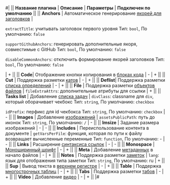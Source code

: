 #|
|| **Название плагина** | **Описание** | **Параметры** | **Подключен по умолчанию** ||
|| **Anchors**
|
Автоматическое генерирование [якорей для заголовков](../syntax/base.md#headers)
|

`extractTitle`: учитывать заголовок первого уровня
Тип: `bool`, По умолчанию: `false`

`supportGithubAnchors`: генерировать дополнительные якоря, совместимые с GitHub
Тип: `bool`, По умолчанию: `false`

`disableCommonAnchors`: отключить формирование якорей заголовков
Тип: `bool`, По умолчанию: `false`

|
\+
||
|| **Code**| Отображение кнопки копирования в [блоках кода](../syntax/code.md#block) | \- | \+ ||
|| **Cut** | Поддержка разметки [катов](../syntax/interactive-elements/cuts.md) | \- | \+ ||
|| **Deflist**| Поддержка разметки [списка определений](../syntax/lists.md#terms) | \- | \+ ||
|| **File** | Поддержка разметки [объектов файлов](../syntax/links.md#files) | `fileExtraAttrs`: дополнительные атрибуты для ссылки | \+ ||
||
**Tasks list**
|
Добавление [списка задач](../syntax/additional.md#tasks-list)
|
`divClass`: classname для `div`, который оборачивает чекбокс
Тип: `string`, По умолчанию: `checkbox`

`idPrefix`: перфикс для id чекбокса
Тип: `string`, По умолчанию: `checkbox`
|
\-
||
||
**Images** 
|
Добавление [изображений](../syntax/media.md#images)
|
`assetsPublicPath`: путь до иконок
Тип: `string`, По умолчанию: `/` | \-
||
|| **Imsize** | Задание размера изображений | \- | \- ||
||
**Includes**
|
Переиспользование контента в документе
|
`getVarsPerFile`: функция, которая по пути к файлу возвращает вычисленные переменные
Тип: `function`, По умолчанию: \-
|
\-
||
|| **Links** | Расширение [синтаксиса ссылок](../syntax/links.md) | \- | \- ||
|| **Monospace** | [Моноширинный шрифт](../syntax/base.md) | \- | \+ ||
|| **Meta** | Добавление [метаданных](../syntax/meta.md#meta) в начало файлов | \- | \+ ||
||
**Notes**
|
Поддержка разметки [заметок](../syntax/notes.md)
|
`lang`: язык для отображения типа заметки
Тип: `string`, По умолчанию: ru
|
\+
||
|| **Sup** | Вывод текста в [верхнем регистре](../syntax/base.md#line) | \- | \+ ||
|| **Table** | Поддержка [многострочных таблиц](../syntax/tables/multiline.md) | \- | \+ ||
|| **Tabs** | Поддержка разметки [табов](../syntax/interactive-elements/tabs.md) | \- | \+ ||
|| **Video** | Добавление [видео](../syntax/media.md#video) | \- | \+ ||
|#